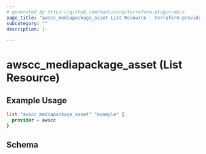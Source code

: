 ```yaml
---
# generated by https://github.com/hashicorp/terraform-plugin-docs
page_title: "awscc_mediapackage_asset List Resource - terraform-provider-awscc"
subcategory: ""
description: |-
  
---
```


# awscc_mediapackage_asset (List Resource)



## Example Usage

```terraform
list "awscc_mediapackage_asset" "example" {
  provider = awscc
}
```

<!-- schema generated by tfplugindocs -->
## Schema
